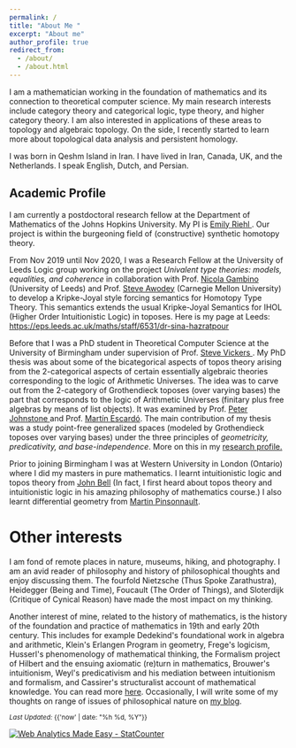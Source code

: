 ```yaml
---
permalink: /
title: "About Me "
excerpt: "About me"
author_profile: true
redirect_from: 
  - /about/
  - /about.html
---
```



I am a mathematician working in the foundation of mathematics and its connection to theoretical computer science. My main research interests include category theory and categorical logic, type theory, and higher category theory. I am also interested in applications of these areas to topology and algebraic topology. On the side, I recently started to learn more about topological data analysis and persistent homology. 

I was born in Qeshm Island in Iran. I have lived in Iran, Canada, UK, and the Netherlands. I speak English, Dutch, and Persian. 	


## Academic Profile

I am currently a postdoctoral research fellow at the Department of Mathematics of the Johns Hopkins University. My PI is <a href="https://math.jhu.edu/~eriehl/" target="_blank"> Emily Riehl </a>. Our project is within the burgeoning field of (constructive) synthetic homotopy theory.

From Nov 2019 until Nov 2020, I was a Research Fellow at the University of Leeds Logic group working on the project <em>Univalent type theories: models, equalities, and coherence</em> in collaboration with Prof. <a href="http://www1.maths.leeds.ac.uk/~pmtng/" target ="_blank"> Nicola Gambino </a>  (University of Leeds) and Prof. <a href="http://www.contrib.andrew.cmu.edu/~awodey/" target ="_blank">Steve Awodey</a> (Carnegie Mellon University) to develop a Kripke-Joyal style forcing semantics for Homotopy Type Theory. This semantics extends the usual Kripke-Joyal Semantics for IHOL (Higher Order Intuitionistic Logic) in toposes. Here is my page at Leeds: https://eps.leeds.ac.uk/maths/staff/6531/dr-sina-hazratpour

Before that I was a PhD student in Theoretical Computer Science at the University of Birmingham under supervision of Prof. <a href="https://www.cs.bham.ac.uk/~sjv/" target ="_blank"> Steve Vickers </a>. My PhD thesis was about some of the bicategorical aspects of topos theory arising from the 2-categorical aspects of certain essentially algebraic theories corresponding to the logic of Arithmetic Universes. The idea was to carve out from the 2-category of Grothendieck toposes (over varying bases) the part that corresponds to the logic of Arithmetic Universes 
(finitary plus free algebras by means of list objects). It was examined by Prof. <a href="https://www.dpmms.cam.ac.uk/person/ptj1000" target ="_blank">  Peter Johnstone </a> and Prof. <a href="https://www.cs.bham.ac.uk/~mhe/" target ="_blank">  Martín Escardó</a>. The main contribution of my thesis was a study point-free generalized spaces (modeled by Grothendieck toposes over varying bases) under the three principles of <em>geometricity, predicativity, and base-independence</em>. More on this in my <a href="/research/" target="_blank">research profile.</a>

Prior to joining Birmingham I was at Western University in London (Ontario) where I did my masters in pure mathematics. I learnt intuitionistic logic and topos theory from <a href="https://www.uwo.ca/philosophy/people/bell.html" target="_blank">John Bell</a> (In fact, I first heard about topos theory and intuitionistic logic in his amazing philosophy of mathematics course.) I also learnt differential geometry from <a href="http://www-home.math.uwo.ca/~mpinson/" target="_blank">Martin Pinsonnault</a>. 



 

Other interests 
======

I am fond of remote places in nature, museums, hiking, and photography. I am an avid reader of philosophy and history of philosophical thoughts and enjoy discussing them. The fourfold Nietzsche (Thus Spoke Zarathustra), Heidegger (Being and Time), Foucault (The Order of Things), and Sloterdijk (Critique of Cynical Reason) have made the most impact on my thinking.  

Another interest of mine, related to the history of mathematics, is the history of the foundation and practice of mathematics in 19th and early 20th century. This includes for example Dedekind's foundational work in algebra and arithmetic, Klein's Erlangen Program in geometry, Frege's logicism, Husserl's phenomenology of mathematical thinking, the Formalism project of Hilbert and the ensuing axiomatic (re)turn in mathematics, Brouwer's intuitionism, Weyl's predicativism and his mediation between intuitionism and formalism, and Cassirer's structuralist account of mathematical knowledge. You can read more [here](https://sinhp.github.io/links/#phil-math:reading-list). Occasionally, I will write some of my thoughts on range of issues of philosophical nature on <a href="/year-archive">my blog</a>. 

 

<div class="footer-col footer-col-3">
      <small>
        <em>Last Updated:</em> {{'now' | date: "%h %d, %Y"}}
        </small>        
</div>

<!-- Default Statcounter code for Github page
https://sinhp.github.io/ -->
<script type="text/javascript">
var sc_project=11670804; 
var sc_invisible=0; 
var sc_security="f1158054"; 
var scJsHost = (("https:" == document.location.protocol) ?
"https://secure." : "http://www.");
document.write("<sc"+"ript type='text/javascript' src='" +
scJsHost+
"statcounter.com/counter/counter.js'></"+"script>");
</script>
<noscript><div class="statcounter"><a title="Web Analytics
Made Easy - StatCounter" href="http://statcounter.com/"
target="_blank"><img class="statcounter"
src="//c.statcounter.com/11670804/0/f1158054/0/" alt="Web
Analytics Made Easy - StatCounter"></a></div></noscript>
<!-- End of Statcounter Code -->


